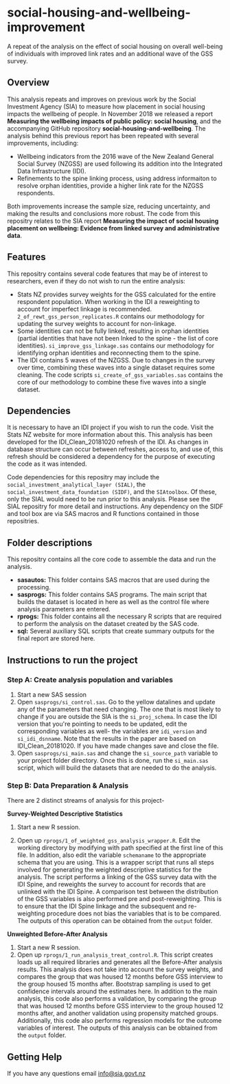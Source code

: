 # social-housing-and-wellbeing-improvement
A repeat of the analysis on the effect of social housing on overall well-being of individuals with improved link rates and an additional wave of the GSS survey.

## Overview
This analysis repeats and improves on previous work by the Social Investment Agency (SIA) to measure how placement in social housing impacts the wellbeing of people. In November 2018 we released a report **Measuring the wellbeing impacts of public policy: social housing**, and the accompanying GitHub repository **social-housing-and-wellbeing**. The analysis behind this previous report has been repeated with several improvements, including:

* Wellbeing indicators from the 2016 wave of the New Zealand General Social Survey (NZGSS) are used following its addition into the Integrated Data Infrastructure (IDI).
* Refinements to the spine linking process, using address informaiton to resolve orphan identities, provide a higher link rate for the NZGSS respondents.

Both improvements increase the sample size, reducing uncertainty, and making the results and conclusions more robust. The code from this repositry relates to the SIA report **Measuring the impact of social housing placement on wellbeing: Evidence from linked survey and administrative data**.

## Features
This repositry contains several code features that may be of interest to researchers, even if they do not wish to run the entire analysis:

* Stats NZ provides survey weights for the GSS calculated for the entire respondent population. When working in the IDI a reweighting to account for imperfect linkage is recommended. `2_of_rewt_gss_person_replicates.R` contains our methodology for updating the survey weights to account for non-linkage.
* Some identities can not be fully linked, resulting in orphan identities (partial identities that have not been lnked to the spine - the list of core identities). `si_improve_gss_linkage.sas` contains our methodology for identifying orphan identities and reconnecting them to the spine.
* The IDI contains 5 waves of the NZGSS. Due to changes in the survey over time, combining these waves into a single dataset requires some cleaning. The code scripts `si_create_of_gss_variables.sas` contains the core of our methodology to combine these five waves into a single dataset.

## Dependencies
It is necessary to have an IDI project if you wish to run the code. Visit the Stats NZ website for more information about this. This analysis has been developed for the IDI_Clean_20181020 refresh of the IDI. As changes in database structure can occur between refreshes, access to, and use of, this refresh should be considered a dependency for the purpose of executing the code as it was intended.

Code dependencies for this repositry may include the `social_investment_analytical_layer (SIAL)`, the `social_investment_data_foundation (SIDF)`, and the `SIAtoolbox`. Of these, only the SIAL would need to be run prior to this analysis. Please see the SIAL repositry for more detail and instructions. Any dependency on the SIDF and tool box are via SAS macros and R functions contained in those repositries.

## Folder descriptions
This repositry contains all the core code to assemble the data and run the analysis.

* **sasautos:** This folder contains SAS macros that are used during the processing.
* **sasprogs:** This folder contains SAS programs. The main script that builds the dataset is located in here as well as the control file where analysis parameters are entered.
* **rprogs:** This folder contains all the necessary R scripts that are required to perform the analysis on the dataset created by the SAS code.
* **sql:** Several auxiliary SQL scripts that create summary outputs for the final report are stored here.

## Instructions to run the project
### Step A: Create analysis population and variables
1. Start a new SAS session
2. Open `sasprogs/si_control.sas`. Go to the yellow datalines and update any of the parameters that need changing. The one that is most likely to change if you are outside the SIA is the `si_proj_schema`. In case the IDI version that you're pointing to needs to be updated, edit the corresponding variables as well- the variables are `idi_version` and `si_idi_dsnname`. Note that the results in the paper are based on IDI_Clean_20181020. If you have made changes save and close the file.
3. Open `sasprogs/si_main.sas` and change the `si_source_path` variable to your project folder directory. Once this is done, run the `si_main.sas` script, which will build the datasets that are needed to do the analysis.

### Step B: Data Preparation & Analysis
There are 2 distinct streams of analysis for this project-

**Survey-Weighted Descriptive Statistics**
1. Start a new R session.

2. Open up `rprogs/1_of_weighted_gss_analysis_wrapper.R`. Edit the working directory by modifying with path specified at the first line of this file. In addition, also edit the variable `schemaname` to the appropriate schema that you are using. This is a wrapper script that runs all steps involved for generating the weighted descriptive statistics for the analysis. The script performs a linking of the GSS survey data with the IDI Spine, and reweights the survey to account for records that are unlinked with the IDI Spine. A comparison test between the distribution of the GSS variables is also performed pre and post-reweighting. This is to ensure that the IDI Spine linkage and the subsequent and re-weighting procedure does not bias the variables that is to be compared. The outputs of this operation can be obtained from the `output` folder. 

**Unweighted Before-After Analysis**
1. Start a new R session.
2. Open up `rprogs/1_run_analysis_treat_control.R`. This script creates loads up all required libraries and generates all the Before-After analysis results. This analysis does not take into account the survey weights, and compares the group that was housed 12 months before GSS interview to the group housed 15 months after. Bootstrap sampling is used to get confidence intervals around the estimates here. In addition to the main analysis, this code also performs a validation, by comparing the group that was housed 12 months before GSS interview to the group housed 12 months after, and another validation using propensity matched groups.  Additionally, this code also performs regression models for the outcome variables of interest. The outputs of this analysis can be obtained from the `output` folder. 

## Getting Help
If you have any questions email info@sia.govt.nz

